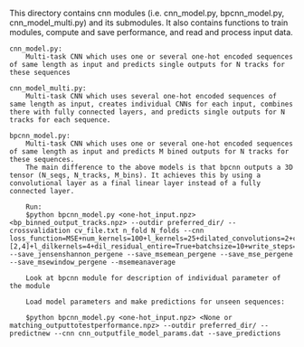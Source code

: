This directory contains cnn modules (i.e. cnn_model.py, bpcnn_model.py, cnn_model_multi.py) and its submodules. It also contains functions to train modules, compute and save performance, and read and process input data. 

	cnn_model.py:
		Multi-task CNN which uses one or several one-hot encoded sequences of same length as input and predicts single outputs for N tracks for these sequences

	cnn_model_multi.py:
		Multi-task CNN which uses several one-hot encoded sequences of same length as input, creates individual CNNs for each input, combines there with fully connected layers, and predicts single outputs for N tracks for each sequence.

	bpcnn_model.py: 
		Multi-task CNN which uses one or several one-hot encoded sequences of same length as input and predicts M bined outputs for N tracks for these sequences.
		The main difference to the above models is that bpcnn outputs a 3D tensor (N_seqs, N_tracks, M_bins). It achieves this by using a convolutional layer as a final linear layer instead of a fully connected layer.
		
		Run:
		$python bpcnn_model.py <one-hot_input.npz> <bp_binned_output_tracks.npz> --outdir preferred_dir/ --crossvalidation cv_file.txt n_fold N_folds --cnn loss_function=MSE+num_kernels=100+l_kernels=25+dilated_convolutions=2+conv_increase=1.+dilations=[2,4]+l_dilkernels=4+dil_residual_entire=True+batchsize=10+write_steps=1+lr=0.001+restart=True+keepmodel=True --save_jensenshannon_pergene --save_msemean_pergene --save_mse_pergene --save_msewindow_pergene --msemeanaverage
		
		Look at bpcnn module for description of individual parameter of the module
		
		Load model parameters and make predictions for unseen sequences:
		
		$python bpcnn_model.py <one-hot_input.npz> <None or matching_outputtotestperformance.npz> --outdir preferred_dir/ --predictnew --cnn cnn_outputfile_model_params.dat --save_predictions


